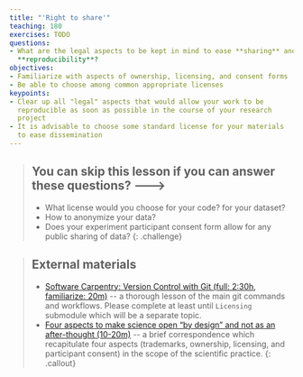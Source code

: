 ```yaml
---
title: "'Right to share'"
teaching: 180
exercises: TODO
questions:
- What are the legal aspects to be kept in mind to ease **sharing** and 
  **reproducibility**?
objectives:
- Familiarize with aspects of ownership, licensing, and consent forms
- Be able to choose among common appropriate licenses
keypoints:
- Clear up all "legal" aspects that would allow your work to be
  reproducible as soon as possible in the course of your research
  project
- It is advisable to choose some standard license for your materials
  to ease dissemination
---
```


> ## You can skip this lesson if you can answer these questions? --->
>
>  - What license would you choose for your code? for your dataset?
>  - How to anonymize your data?
>  - Does your experiment participant consent form allow for any
>    public sharing of data?
{: .challenge}

> ## External materials
>
>
> - [Software Carpentry: Version Control with Git (full: 2:30h, familiarize: 20m)](http://swcarpentry.github.io/git-novice/) --
>  a thorough lesson of the main git commands and workflows.  Please
> complete at least until `Licensing` submodule which will be a
> separate topic.
> - [Four aspects to make science open “by design” and not as an after-thought (10-20m)](http://dx.doi.org/10.1186/s13742-015-0072-7) --
>  a brief correspondence which recapitulate four aspects (trademarks, ownership, licensing, and participant consent)
>  in the scope of the scientific practice.
{: .callout}
